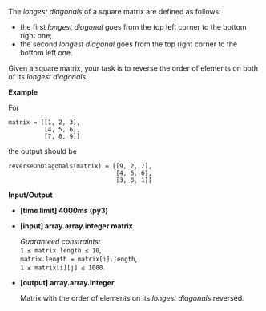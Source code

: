 <div class="markdown"><p>The <em>longest diagonals</em> of a square matrix are defined as follows:</p>
<ul>
<li>the first <em>longest diagonal</em> goes from the top left corner to the bottom right one;</li>
<li>the second <em>longest diagonal</em> goes from the top right corner to the bottom left one.</li>
</ul>
<p>Given a square matrix, your task is to reverse the order of elements on both of its <em>longest diagonals</em>.</p>
<p><strong>Example</strong></p>
<p>For</p>
<pre><code>matrix = [[1, 2, 3],
          [4, 5, 6],
          [7, 8, 9]]
</code></pre>
<p>the output should be</p>
<pre><code>reverseOnDiagonals(matrix) = [[9, 2, 7],
                              [4, 5, 6],
                              [3, 8, 1]]
</code></pre>
<p><strong>Input/Output</strong></p>
<ul>
<li><strong>[time limit] 4000ms (py3)</strong></li>
</ul>
<ul>
<li>
<p><strong>[input] array.array.integer matrix</strong></p>
<p><em>Guaranteed constraints:</em><br>
<code>1 ≤ matrix.length ≤ 10</code>,<br>
<code>matrix.length = matrix[i].length</code>,<br>
<code>1 ≤ matrix[i][j] ≤ 1000</code>.</p>
</li>
<li>
<p><strong>[output] array.array.integer</strong></p>
<p>Matrix with the order of elements on its <em>longest diagonals</em> reversed.</p>
</li>
</ul>
</div>